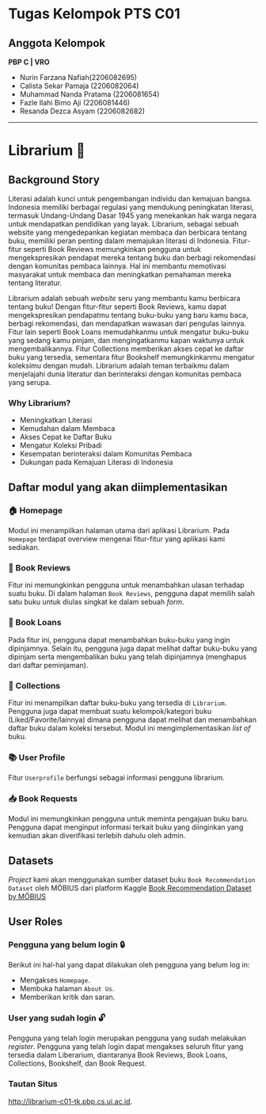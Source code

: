 # Tugas Kelompok PTS C01 <CONE>
## Anggota Kelompok
**PBP C | VRO**
- Nurin Farzana Nafiah(2206082695)
- Calista Sekar Pamaja (2206082064)
- Muhammad Nanda Pratama (2206081654)
- Fazle Ilahi Bimo Aji (2206081446)
- Resanda Dezca Asyam (2206082682)
------------------

# Librarium 📖
## Background Story
Literasi adalah kunci untuk pengembangan individu dan kemajuan bangsa. Indonesia memiliki berbagai regulasi yang mendukung peningkatan literasi, termasuk Undang-Undang Dasar 1945 yang menekankan hak warga negara untuk mendapatkan pendidikan yang layak. Librarium, sebagai sebuah website yang mengedepankan kegiatan membaca dan berbicara tentang buku, memiliki peran penting dalam memajukan literasi di Indonesia. Fitur-fitur seperti Book Reviews memungkinkan pengguna untuk mengekspresikan pendapat mereka tentang buku dan berbagi rekomendasi dengan komunitas pembaca lainnya. Hal ini membantu memotivasi masyarakat untuk membaca dan meningkatkan pemahaman mereka tentang literatur.

Librarium adalah sebuah _website_ seru yang membantu kamu berbicara tentang buku! Dengan fitur-fitur seperti Book Reviews, kamu dapat mengekspresikan pendapatmu tentang buku-buku yang baru kamu baca, berbagi rekomendasi, dan mendapatkan wawasan dari pengulas lainnya. Fitur lain seperti Book Loans memudahkanmu untuk mengatur buku-buku yang sedang kamu pinjam, dan mengingatkanmu kapan waktunya untuk mengembalikannya. Fitur Collections memberikan akses cepat ke daftar buku yang tersedia, sementara fitur Bookshelf memungkinkanmu mengatur koleksimu dengan mudah. Librarium adalah teman terbaikmu dalam menjelajahi dunia literatur dan berinteraksi dengan komunitas pembaca yang serupa.

### Why Librarium?
- Meningkatkan Literasi
- Kemudahan dalam Membaca
- Akses Cepat ke Daftar Buku
- Mengatur Koleksi Pribadi
- Kesempatan berinteraksi dalam Komunitas Pembaca
- Dukungan pada Kemajuan Literasi di Indonesia

## Daftar modul yang akan diimplementasikan
### 🏠 Homepage
Modul ini menampilkan halaman utama dari aplikasi Librarium. Pada `Homepage` terdapat overview mengenai fitur-fitur yang aplikasi kami sediakan.
### 📝 Book Reviews
Fitur ini memungkinkan pengguna untuk menambahkan ulasan terhadap suatu buku. Di dalam halaman `Book Reviews`, pengguna dapat memilih salah satu buku untuk diulas singkat ke dalam sebuah _form_.
### 📖 Book Loans
Pada fitur ini, pengguna dapat menambahkan buku-buku yang ingin dipinjamnya. Selain itu, pengguna juga dapat melihat daftar buku-buku yang dipinjam serta mengembalikan buku yang telah dipinjamnya (menghapus dari daftar peminjaman).
### 📔 Collections
Fitur ini menampilkan daftar buku-buku yang tersedia di `Librarium`. Pengguna juga dapat membuat suatu kelompok/kategori buku (Liked/Favorite/lainnya) dimana pengguna dapat melihat dan menambahkan daftar buku dalam koleksi tersebut. Modul ini mengimplementasikan _list of_ buku.
### 📚 User Profile
Fitur `Userprofile` berfungsi sebagai informasi pengguna librarium.
### 📥 Book Requests
Modul ini memungkinkan pengguna untuk meminta pengajuan buku baru. Pengguna dapat menginput informasi terkait buku yang diinginkan yang kemudian akan diverifikasi terlebih dahulu oleh admin.

## Datasets
_Project_ kami akan menggunakan sumber dataset buku `Book Recommendation Dataset` oleh MÖBIUS dari platform Kaggle
[Book Recommendation Dataset by MÖBIUS](https://www.kaggle.com/datasets/arashnic/book-recommendation-dataset/)

## User Roles
### Pengguna yang belum login 🔒
Berikut ini hal-hal yang dapat dilakukan oleh pengguna yang belum log in:
- Mengakses `Homepage`.
- Membuka halaman `About Us`.
- Memberikan kritik dan saran.
### User yang sudah login 🔓
Pengguna yang telah login merupakan pengguna yang sudah melakukan _register_. Pengguna yang telah login dapat mengakses seluruh fitur yang tersedia dalam Liberarium, diantaranya Book Reviews, Book Loans, Collections, Bookshelf, dan Book Request.

### Tautan Situs
http://librarium-c01-tk.pbp.cs.ui.ac.id.
